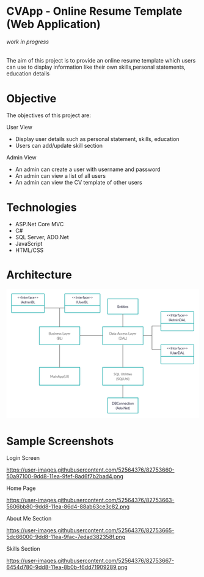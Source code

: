 # CVApp - Online Resume Template (Web Application)
###### work in progress
The aim of this project is to provide an online resume template which users can use to display information like
their own skills,personal statements, education details

# Objective
The objectives of this project are:

User View
- Display user details such as personal statement, skills, education
- Users can add/update skill section

Admin View
- An admin can create a user with username and password
- An admin can view a list of all users
- An admin can view the CV template of other users

# Technologies
 - ASP.Net Core MVC
 - C#
 - SQL Server, ADO.Net
 - JavaScript
 - HTML/CSS

# Architecture
<img src="docs/CVApp.jpg" width="600">

# Sample Screenshots
Login Screen

https://user-images.githubusercontent.com/52564376/82753660-50a97100-9dd8-11ea-9fef-8ad6f7b2bad4.png

Home Page

https://user-images.githubusercontent.com/52564376/82753663-5606bb80-9dd8-11ea-86d4-88ab63ce3c82.png

About Me Section

https://user-images.githubusercontent.com/52564376/82753665-5dc66000-9dd8-11ea-9fac-7edad382358f.png

Skills Section

https://user-images.githubusercontent.com/52564376/82753667-6454d780-9dd8-11ea-8b0b-f6dd71909289.png
